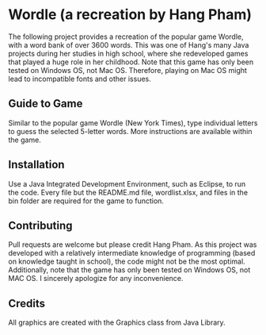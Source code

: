 # Wordle (a recreation by Hang Pham)
The following project provides a recreation of the popular game Wordle, with a word bank of over 3600 words. This was one of Hang's many Java projects during her studies in high school, where she redeveloped games that played a huge role in her childhood. Note that this game has only been tested on Windows OS, not Mac OS. Therefore, playing on Mac OS might lead to incompatible fonts and other issues.

## Guide to Game 
Similar to the popular game Wordle (New York Times), type individual letters to guess the selected 5-letter words. More instructions are available within the game.

## Installation
Use a Java Integrated Development Environment, such as Eclipse, to run the code. Every file but the README.md file, wordlist.xlsx, and files in the bin folder are required for the game to function. 


## Contributing
Pull requests are welcome but please credit Hang Pham. As this project was developed with a relatively intermediate knowledge of programming (based on knowledge taught in school), the code might not be the most optimal. Additionally, note that the game has only been tested on Windows OS, not MAC OS. I sincerely apologize for any inconvenience.


## Credits 
All graphics are created with the Graphics class from Java Library. 
